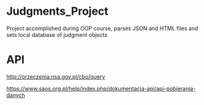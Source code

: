 # Judgments_Project
Project accomplished during OOP course, parses JSON and HTML files and sets local database of judgment objects

# API
http://orzeczenia.nsa.gov.pl/cbo/query

https://www.saos.org.pl/help/index.php/dokumentacja-api/api-pobierania-danych
